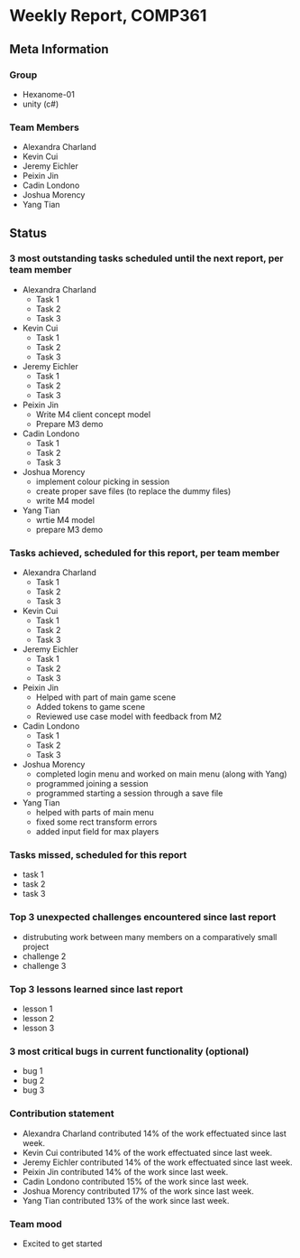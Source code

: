 # Weekly Report, COMP361

## Meta Information

### Group

 * Hexanome-01
 * unity (c#)

### Team Members

 * Alexandra Charland
 * Kevin Cui
 * Jeremy Eichler
 * Peixin Jin
 * Cadin Londono
 * Joshua Morency
 * Yang Tian

## Status

### 3 most outstanding tasks scheduled until the next report, per team member

 * Alexandra Charland
   * Task 1
   * Task 2
   * Task 3
 * Kevin Cui
   * Task 1
   * Task 2
   * Task 3
 * Jeremy Eichler
   * Task 1
   * Task 2
   * Task 3
 * Peixin Jin
   * Write M4 client concept model
   * Prepare M3 demo
 * Cadin Londono
   * Task 1
   * Task 2
   * Task 3
 * Joshua Morency
   * implement colour picking in session
   * create proper save files (to replace the dummy files)
   * write M4 model
 * Yang Tian
   * wrtie M4 model
   * prepare M3 demo

### Tasks achieved, scheduled for this report, per team member

 * Alexandra Charland
   * Task 1
   * Task 2
   * Task 3
 * Kevin Cui
   * Task 1
   * Task 2
   * Task 3
 * Jeremy Eichler
   * Task 1
   * Task 2
   * Task 3
 * Peixin Jin
   * Helped with part of main game scene
   * Added tokens to game scene
   * Reviewed use case model with feedback from M2
 * Cadin Londono
   * Task 1
   * Task 2
   * Task 3
 * Joshua Morency
   * completed login menu and worked on main menu (along with Yang)
   * programmed joining a session
   * programmed starting a session through a save file
 * Yang Tian
   * helped with parts of main menu
   * fixed some rect transform errors
   * added input field for max players

### Tasks missed, scheduled for this report

 * task 1
 * task 2
 * task 3

### Top 3 unexpected challenges encountered since last report

 * distrubuting work between many members on a comparatively small project
 * challenge 2
 * challenge 3

### Top 3 lessons learned since last report

 * lesson 1
 * lesson 2
 * lesson 3

### 3 most critical bugs in current functionality (optional)

 * bug 1
 * bug 2
 * bug 3

### Contribution statement

 * Alexandra Charland contributed 14% of the work effectuated since last week.
 * Kevin Cui contributed 14% of the work effectuated since last week.
 * Jeremy Eichler contributed 14% of the work effectuated since last week.
 * Peixin Jin contributed 14% of the work since last week.
 * Cadin Londono contributed 15% of the work since last week.
 * Joshua Morency contributed 17% of the work since last week.
 * Yang Tian contributed 13% of the work since last week.

### Team mood

 * Excited to get started
